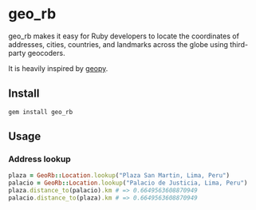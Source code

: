 # geo_rb

geo_rb makes it easy for Ruby developers to locate the coordinates of addresses, cities, countries, and landmarks across the globe using third-party geocoders.

It is heavily inspired by [geopy](https://github.com/geopy/geopy).

## Install

    gem install geo_rb

## Usage

### Address lookup
```ruby
plaza = GeoRb::Location.lookup("Plaza San Martin, Lima, Peru")
palacio = GeoRb::Location.lookup("Palacio de Justicia, Lima, Peru")
plaza.distance_to(palacio).km # => 0.6649563608870949
palacio.distance_to(plaza).km # => 0.6649563608870949
```

